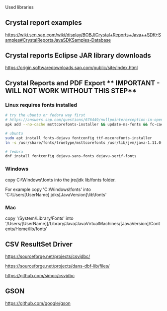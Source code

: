 
Used libraries

## Crystal report examples

https://wiki.scn.sap.com/wiki/display/BOBJ/Crystal+Reports+Java++SDK+Samples#CrystalReportsJavaSDKSamples-Database


## Crystal reports Eclipse JAR library downloads

https://origin.softwaredownloads.sap.com/public/site/index.html


## Crystal Reports and PDF Export ** IMPORTANT - WILL NOT WORK WITHOUT THIS STEP**

### Linux requires fonts installed

```bash
# try the ubuntu or fedora way first
# https://answers.sap.com/questions/676449/nullpointerexception-in-opentypefontmanager.html
apk add --no-cache msttcorefonts-installer && update-ms-fonts && fc-cache -f && ln -s /usr/share/fonts/truetype/msttcorefonts /usr/lib/jvm/default-jvm/jre/lib/fonts

# ubuntu
sudo apt install fonts-dejavu fontconfig ttf-mscorefonts-installer
ln -s /usr/share/fonts/truetype/msttcorefonts /usr/lib/jvm/java-1.11.0-openjdk-amd64/lib/fonts

# fedora
dnf install fontconfig dejavu-sans-fonts dejavu-serif-fonts
```

### Windows 

copy C:\Windows\fonts into the jre/jdk lib/fonts folder.

For example copy 'C:\Windows\fonts' into 'C:\Users\[UserName]\.jdks\[JavaVersion]\lib\fonts'


### Mac


copy '/System/Library/Fonts' into '/Users/[UserName]]/Library/Java/JavaVirtualMachines/[JavaVersion]/Contents/Home/lib/fonts'




## CSV ResultSet Driver
https://sourceforge.net/projects/csvjdbc/

https://sourceforge.net/projects/dans-dbf-lib/files/

https://github.com/simoc/csvjdbc


## GSON

https://github.com/google/gson



